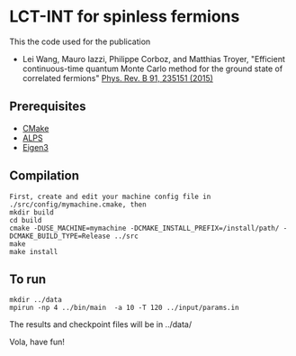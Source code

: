 LCT-INT for spinless fermions
=============================
This the code used for the publication 
 - Lei Wang, Mauro Iazzi, Philippe Corboz, and Matthias Troyer, "Efficient continuous-time quantum Monte Carlo method for the ground state of correlated fermions" [Phys. Rev. B 91, 235151 (2015)](http://dx.doi.org/10.1103/PhysRevB.91.235151)

## Prerequisites
- [CMake](https://cmake.org) 
- [ALPS](http://alps.comp-phys.org)
- [Eigen3](http://eigen.tuxfamily.org)

## Compilation
    First, create and edit your machine config file in ./src/config/mymachine.cmake, then 
    mkdir build 
    cd build 
    cmake -DUSE_MACHINE=mymachine -DCMAKE_INSTALL_PREFIX=/install/path/ -DCMAKE_BUILD_TYPE=Release ../src
    make 
    make install 

## To run
    mkdir ../data 
    mpirun -np 4 ../bin/main  -a 10 -T 120 ../input/params.in 
The results and checkpoint files will be in ../data/ 

Vola, have fun!
